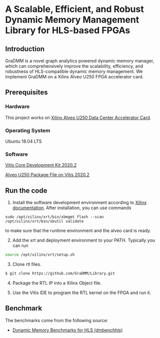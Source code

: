 # A Scalable, Efficient, and Robust Dynamic Memory Management Library for HLS-based FPGAs

## Introduction

GraDMM is a novel graph analytics powered dynamic memory manager, which can comprehensively improve the scalability, efficiency, and robustness of HLS-compatible dynamic memory management. We implement GraDMM on a Xilinx Alveo U250 FPGA accelerator card.

## Prerequisites

### Hardware

This project works on [Xilinx Alveo U250 Data Center Accelerator Card](https://www.xilinx.com/products/boards-and-kits/alveo/u250.html).

### Operating System

Ubuntu 18.04 LTS

### Software

[Vitis Core Development Kit 2020.2](https://www.xilinx.com/products/design-tools/vitis/vitis-platform.html)

[Alveo U250 Package File on Vitis 2020.2](https://www.xilinx.com/support/download/index.html/content/xilinx/en/downloadNav/alveo/u250.html)

## Run the code

1. Install the software development environment according to [Xilinx documentation](https://www.xilinx.com/support/documentation/boards_and_kits/accelerator-cards/1_9/ug1301-getting-started-guide-alveo-accelerator-cards.pdf). After installation, you can use commands

```
sudo /opt/xilinx/xrt/bin/xbmgmt flash --scan
/opt/xilinx/xrt/bin/xbutil validate
```

to make sure that the runtime environment and the alveo card is ready.

2. Add the xrt and deployment environment to your PATH. Typically you can run

``` sh
source /opt/xilinx/xrt/setup.sh
```

3. Clone rtl files.

``` sh
$ git clone https://github.com/GraDMM/Library.git
```

4. Package the RTL IP into a Xilinx Object file. 

5. Use the Vitis IDE to program the RTL kernel on the FPGA and run it. 



## Benchmark

The benchmarks come from the following source:

* [Dynamic Memory Benchmarks for HLS (dmbenchhls)](https://github.com/ngiambla/dmbenchhls)
